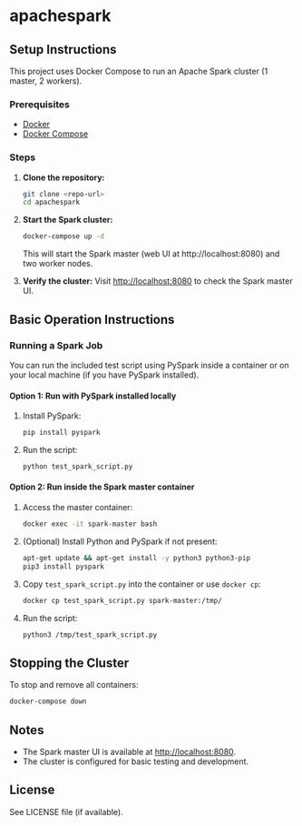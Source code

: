 # apachespark

## Setup Instructions

This project uses Docker Compose to run an Apache Spark cluster (1 master, 2 workers).

### Prerequisites

- [Docker](https://docs.docker.com/get-docker/)
- [Docker Compose](https://docs.docker.com/compose/install/)

### Steps

1. **Clone the repository:**
	```bash
	git clone <repo-url>
	cd apachespark
	```

2. **Start the Spark cluster:**
	```bash
	docker-compose up -d
	```
	This will start the Spark master (web UI at http://localhost:8080) and two worker nodes.

3. **Verify the cluster:**
	Visit [http://localhost:8080](http://localhost:8080) to check the Spark master UI.

## Basic Operation Instructions

### Running a Spark Job

You can run the included test script using PySpark inside a container or on your local machine (if you have PySpark installed).

#### Option 1: Run with PySpark installed locally

1. Install PySpark:
	```bash
	pip install pyspark
	```
2. Run the script:
	```bash
	python test_spark_script.py
	```

#### Option 2: Run inside the Spark master container

1. Access the master container:
	```bash
	docker exec -it spark-master bash
	```
2. (Optional) Install Python and PySpark if not present:
	```bash
	apt-get update && apt-get install -y python3 python3-pip
	pip3 install pyspark
	```
3. Copy `test_spark_script.py` into the container or use `docker cp`:
	```bash
	docker cp test_spark_script.py spark-master:/tmp/
	```
4. Run the script:
	```bash
	python3 /tmp/test_spark_script.py
	```

## Stopping the Cluster

To stop and remove all containers:
```bash
docker-compose down
```

## Notes

- The Spark master UI is available at [http://localhost:8080](http://localhost:8080).
- The cluster is configured for basic testing and development.

## License

See LICENSE file (if available).

